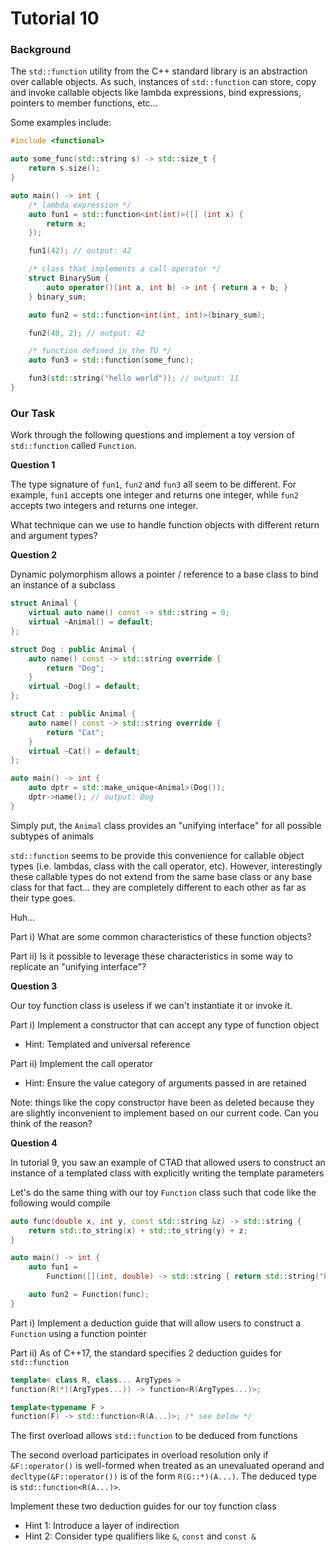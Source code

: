 # Tutorial 10

### Background

The `std::function` utility from the C++ standard library is an abstraction over callable objects. As such, instances of `std::function` can store, copy and invoke callable objects like lambda expressions, bind expressions, pointers to member functions, etc...

Some examples include:
```C++
#include <functional>

auto some_func(std::string s) -> std::size_t {
    return s.size();
}

auto main() -> int {
    /* lambda expression */
    auto fun1 = std::function<int(int)>([] (int x) {
        return x;
    });

    fun1(42); // output: 42

    /* class that implements a call operator */
    struct BinarySum {
        auto operator()(int a, int b) -> int { return a + b; }
    } binary_sum;

    auto fun2 = std::function<int(int, int)>(binary_sum);

    fun2(40, 2); // output: 42

    /* function defined in the TU */
    auto fun3 = std::function(some_func);

    fun3(std::string("hello world")); // output: 11
}

```

### Our Task

Work through the following questions and implement a toy version of `std::function` called `Function`.

**Question 1**

The type signature of `fun1`, `fun2` and `fun3` all seem to be different. For example, `fun1` accepts one integer and returns one integer, while `fun2` accepts two integers and returns one integer.

What technique can we use to handle function objects with different return and argument types?

**Question 2**

Dynamic polymorphism allows a pointer / reference to a base class to bind an instance of a subclass

```C++
struct Animal {
    virtual auto name() const -> std::string = 0;
    virtual ~Animal() = default;
};

struct Dog : public Animal {
    auto name() const -> std::string override {
        return "Dog";
    }
    virtual ~Dog() = default;
};

struct Cat : public Animal {
    auto name() const -> std::string override {
        return "Cat";
    }
    virtual ~Cat() = default;
};

auto main() -> int {
    auto dptr = std::make_unique<Animal>(Dog());
    dptr->name(); // output: Dog
}
```

Simply put, the `Animal` class provides an "unifying interface" for all possible subtypes of animals

`std::function` seems to be provide this convenience for callable object types (i.e. lambdas, class with the call operator, etc). However, interestingly these callable types do not extend from the same base class or any base class for that fact... they are completely different to each other as far as their type goes.

Huh...

Part i) What are some common characteristics of these function objects?


Part ii) Is it possible to leverage these characteristics in some way to replicate an "unifying interface"?

**Question 3**

Our toy function class is useless if we can't instantiate it or invoke it.

Part i) Implement a constructor that can accept any type of function object
- Hint: Templated and universal reference

Part ii) Implement the call operator
- Hint: Ensure the value category of arguments passed in are retained

Note: things like the copy constructor have been as deleted because they are slightly inconvenient to implement based on our current code. Can you think of the reason?

**Question 4**

In tutorial 9, you saw an example of CTAD that allowed users to construct an instance of a templated class with explicitly writing the template parameters

Let's do the same thing with our toy `Function` class such that code like the following would compile

```c++
auto func(double x, int y, const std::string &z) -> std::string {
    return std::to_string(x) + std::to_string(y) + z;
}

auto main() -> int {
    auto fun1 =
        Function([](int, double) -> std::string { return std::string("hello"); });

    auto fun2 = Function(func);
}
```

Part i) Implement a deduction guide that will allow users to construct a `Function` using a function pointer

Part ii) As of C++17, the standard specifies 2 deduction guides for `std::function`

```C++
template< class R, class... ArgTypes >
function(R(*)(ArgTypes...)) -> function<R(ArgTypes...)>;

template<typename F >
function(F) -> std::function<R(A...)>; /* see below */
```

The first overload allows `std::function` to be deduced from functions

The second overload participates in overload resolution only if `&F::operator()` is well-formed when treated as an unevaluated operand and `decltype(&F::operator())` is of the form `R(G::*)(A...)`. The deduced type is `std::function<R(A...)>`.


Implement these two deduction guides for our toy function class
- Hint 1: Introduce a layer of indirection
- Hint 2: Consider type qualifiers like `&`, `const` and `const &`
